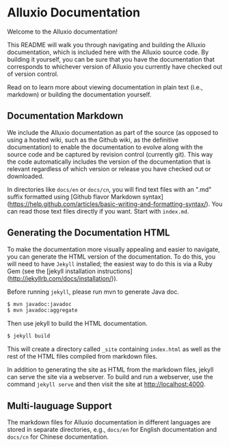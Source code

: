 Alluxio Documentation
=====================

Welcome to the Alluxio documentation!

This README will walk you through navigating and building the Alluxio documentation, which is
included here with the Alluxio source code. By building it yourself, you can be sure that you have
the documentation that corresponds to whichever version of Alluxio you currently have checked out of
version control.

Read on to learn more about viewing documentation in plain text (i.e., markdown) or building the
documentation yourself.

## Documentation Markdown

We include the Alluxio documentation as part of the source (as opposed to using a hosted wiki, such
as the Github wiki, as the definitive documentation) to enable the documentation to evolve along
with the source code and be captured by revision control (currently git). This way the code
automatically includes the version of the documentation that is relevant regardless of which version
or release you have checked out or downloaded.

In directories like `docs/en` or `docs/cn`, you will find text files with an ".md" suffix formatted
using [Github flavor Markdown syntax]
(https://help.github.com/articles/basic-writing-and-formatting-syntax/). You can read those text
files directly if you want. Start with `index.md`.

## Generating the Documentation HTML

To make the documentation more visually appealing and easier to navigate, you can generate the HTML
version of the documentation. To do this, you will need to have `Jekyll` installed; the easiest
way to do this is via a Ruby Gem (see the [jekyll installation instructions]
(http://jekyllrb.com/docs/installation/)).

Before running `jekyll`, please run mvn to generate Java doc.

```bash
$ mvn javadoc:javadoc
$ mvn javadoc:aggregate
```

Then use jekyll to build the HTML documentation.

```bash
$ jekyll build
```

This will create a directory called `_site` containing `index.html` as well as the rest of the
HTML files compiled from markdown files.

In addition to generating the site as HTML from the markdown files, jekyll can serve the site via
a webserver. To build and run a webserver, use the command `jekyll serve` and then visit the site 
at [http://localhost:4000](http://localhost:4000).

## Multi-lauguage Support

The markdown files for Alluxio documentation in different languages are stored in separate
directories, e.g., `docs/en` for English documentation and `docs/cn` for Chinese documentation.
